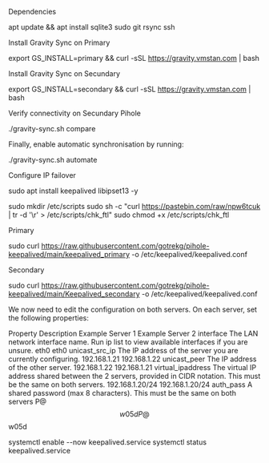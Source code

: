 

Dependencies

apt update && apt install sqlite3 sudo git rsync ssh



Install Gravity Sync on Primary 

export GS_INSTALL=primary && curl -sSL https://gravity.vmstan.com | bash

Install Gravity Sync on Secundary 

export GS_INSTALL=secondary && curl -sSL https://gravity.vmstan.com | bash 


Verify connectivity on Secundary Pihole     

./gravity-sync.sh compare

Finally, enable automatic synchronisation by running:

./gravity-sync.sh automate



Configure IP failover


sudo apt install keepalived libipset13 -y


sudo mkdir /etc/scripts
sudo sh -c "curl https://pastebin.com/raw/npw6tcuk | tr -d '\r' > /etc/scripts/chk_ftl"
sudo chmod +x /etc/scripts/chk_ftl


Primary 

sudo curl https://raw.githubusercontent.com/gotrekg/pihole-keepalived/main/keepalived_primary -o /etc/keepalived/keepalived.conf

Secondary 

sudo curl https://raw.githubusercontent.com/gotrekg/pihole-keepalived/main/Keepalived_secondary -o /etc/keepalived/keepalived.conf


We now need to edit the configuration on both servers. On each server, set the following properties:

Property	Description	Example Server 1	Example Server 2
interface	The LAN network interface name. Run ip list to view available interfaces if you are unsure.	eth0	eth0
unicast_src_ip	The IP address of the server you are currently configuring.	192.168.1.21	192.168.1.22
unicast_peer	The IP address of the other server.	192.168.1.22	192.168.1.21
virtual_ipaddress	The virtual IP address shared between the 2 servers, provided in CIDR notation. This must be the same on both servers.	192.168.1.20/24	192.168.1.20/24
auth_pass	A shared password (max 8 characters). This must be the same on both servers	P@$$w05d	P@$$w05d



systemctl enable --now keepalived.service
systemctl status keepalived.service
